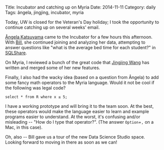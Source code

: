 Title: Incubator and catching up on Myria
Date: 2014-11-11
Category: daily
Tags: ângela, jingjing, incubator, myria

Today, UW is closed for the Veteran's Day holiday; I took the opportunity to continue catching up on several weeks' email.

[Ângela Katsuyama](http://depts.washington.edu/hacholab/labdetails.php?id=58) came to the Incubator for a few hours this afternoon. With [Bill](http://r.halper.in/coauth/billhowe), she continued joining and analyzing her data, attempting to answer questions like "what is the average bed time for each student?" in [SQLShare](https://sqlshare.escience.washington.edu).

On Myria, I reviewed a bunch of the great code that [Jingjing Wang](http://r.halper.in/coauth/jwang) has written and merged some of her new features.

Finally, I also had the wacky idea (based on a question from Ângela) to add some fancy math operators to the Myria language. Would it not be cool if the following was legal code?

```myrial
select * from R where x ≤ 5;
```

I have a working prototype and will bring it to the team soon. At the best, these operators would make the language easier to learn and example programs easier to understand. At the worst, it's confusing and/or misleading -- "How do I type that operator?". (The answer `Option`+`,` on a Mac, in this case).

Oh, also -- Bill gave us a tour of the new Data Science Studio space. Looking forward to moving in there as soon as we can!
